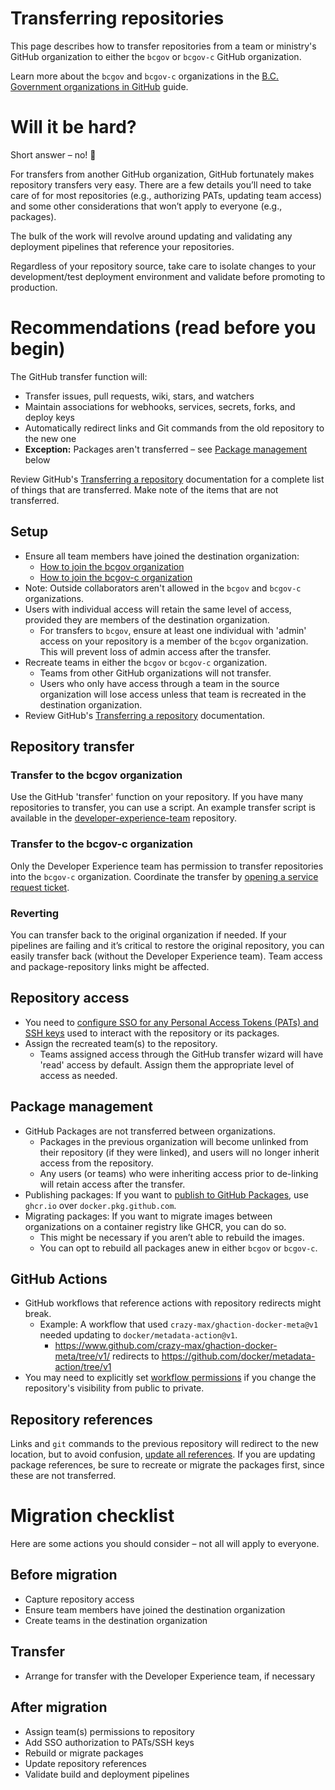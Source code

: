 # Transferring repositories

This page describes how to transfer repositories from a team or ministry's GitHub organization to either the `bcgov` or `bcgov-c` GitHub organization.

Learn more about the `bcgov` and `bcgov-c` organizations in the [B.C. Government organizations in GitHub](bc-government-organizations-in-github.md) guide.

# Will it be hard?

Short answer – no! 🎉

For transfers from another GitHub organization, GitHub fortunately makes repository transfers very easy. There are a few details you’ll need to take care of for most repositories (e.g., authorizing PATs, updating team access) and some other considerations that won’t apply to everyone (e.g., packages).

The bulk of the work will revolve around updating and validating any deployment pipelines that reference your repositories.

Regardless of your repository source, take care to isolate changes to your development/test deployment environment and validate before promoting to production.

# Recommendations (read before you begin)

The GitHub transfer function will:

* Transfer issues, pull requests, wiki, stars, and watchers
* Maintain associations for webhooks, services, secrets, forks, and deploy keys
* Automatically redirect links and Git commands from the old repository to the new one
* **Exception:** Packages aren't transferred – see [Package management](#package-management) below

Review GitHub's [Transferring a repository](https://docs.github.com/en/repositories/creating-and-managing-repositories/transferring-a-repository) documentation for a complete list of things that are transferred. Make note of the items that are not transferred.

## Setup

* Ensure all team members have joined the destination organization:
  * [How to join the bcgov organization](bc-government-organizations-in-github.md/#directions-to-sign-up-and-link-your-account-for-bcgov)
  * [How to join the bcgov-c organization](bc-government-organizations-in-github.md/#directions-to-sign-up-and-link-your-account-for-bcgov-c)
* Note: Outside collaborators aren't allowed in the `bcgov` and `bcgov-c` organizations.
* Users with individual access will retain the same level of access, provided they are members of the destination organization.
  * For transfers to `bcgov`, ensure at least one individual with 'admin' access on your repository is a member of the `bcgov` organization. This will prevent loss of admin access after the transfer.
* Recreate teams in either the `bcgov` or `bcgov-c` organization.
  * Teams from other GitHub organizations will not transfer.
  * Users who only have access through a team in the source organization will lose access unless that team is recreated in the destination organization.
* Review GitHub's [Transferring a repository](https://docs.github.com/en/repositories/creating-and-managing-repositories/transferring-a-repository) documentation.

## Repository transfer

### Transfer to the bcgov organization

Use the GitHub 'transfer' function on your repository. If you have many repositories to transfer, you can use a script. An example transfer script is available in the [developer-experience-team](https://github.com/bcgov/developer-experience-team/tree/main/utils/github/transfer-repos) repository.

### Transfer to the bcgov-c organization

Only the Developer Experience team has permission to transfer repositories into the `bcgov-c` organization. Coordinate the transfer by [opening a service request ticket](https://citz-do.atlassian.net/servicedesk/customer/portal/2/group/9/create/294).

### Reverting

You can transfer back to the original organization if needed. If your pipelines are failing and it’s critical to restore the original repository, you can easily transfer back (without the Developer Experience team). Team access and package-repository links might be affected.

## Repository access

* You need to [configure SSO for any Personal Access Tokens (PATs) and SSH keys](github-transition-guide.md#resetting-github-keys) used to interact with the repository or its packages.
* Assign the recreated team(s) to the repository.
  * Teams assigned access through the GitHub transfer wizard will have 'read' access by default. Assign them the appropriate level of access as needed.

## Package management

* GitHub Packages are not transferred between organizations.
  * Packages in the previous organization will become unlinked from their repository (if they were linked), and users will no longer inherit access from the repository.
  * Any users (or teams) who were inheriting access prior to de-linking will retain access after the transfer.
* Publishing packages: If you want to [publish to GitHub Packages](https://docs.github.com/en/actions/use-cases-and-examples/publishing-packages/publishing-docker-images#publishing-images-to-github-packages), use `ghcr.io` over `docker.pkg.github.com`.
* Migrating packages: If you want to migrate images between organizations on a container registry like GHCR, you can do so.
  * This might be necessary if you aren’t able to rebuild the images.
  * You can opt to rebuild all packages anew in either `bcgov` or `bcgov-c`.

## GitHub Actions

* GitHub workflows that reference actions with repository redirects might break.
  * Example: A workflow that used `crazy-max/ghaction-docker-meta@v1` needed updating to `docker/metadata-action@v1`.
     * https://www.github.com/crazy-max/ghaction-docker-meta/tree/v1/ redirects to https://github.com/docker/metadata-action/tree/v1
* You may need to explicitly set [workflow permissions](https://docs.github.com/en/actions/writing-workflows/choosing-what-your-workflow-does/controlling-permissions-for-github_token) if you change the repository's visibility from public to private.

## Repository references

Links and `git` commands to the previous repository will redirect to the new location, but to avoid confusion, [update all references](https://docs.github.com/en/get-started/git-basics/managing-remote-repositories). If you are updating package references, be sure to recreate or migrate the packages first, since these are not transferred.

# Migration checklist

Here are some actions you should consider – not all will apply to everyone.

## Before migration

* Capture repository access
* Ensure team members have joined the destination organization
* Create teams in the destination organization

## Transfer

* Arrange for transfer with the Developer Experience team, if necessary

## After migration

* Assign team(s) permissions to repository
* Add SSO authorization to PATs/SSH keys
* Rebuild or migrate packages
* Update repository references
* Validate build and deployment pipelines

